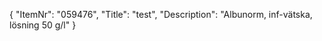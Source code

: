 {
  "ItemNr": "059476",
  "Title": "test",
  "Description": "Albunorm, inf-vätska, lösning 50 g/l"
}